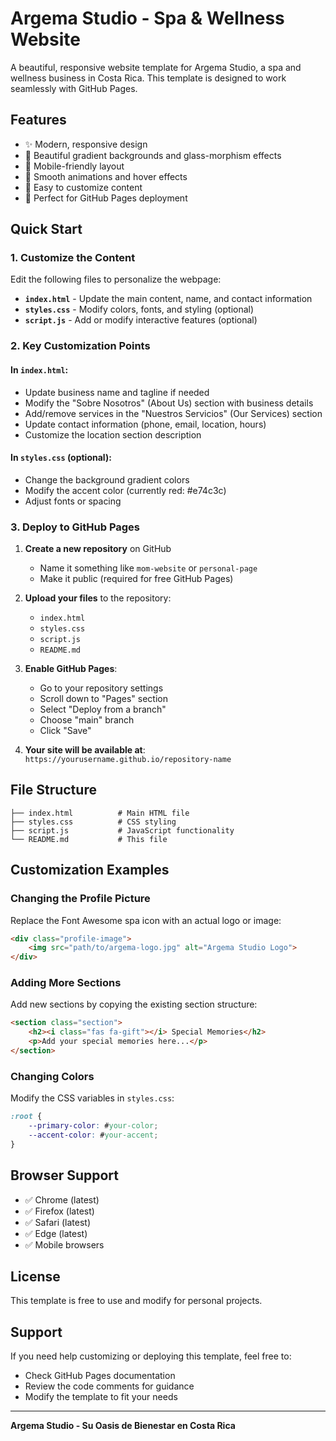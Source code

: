 # Argema Studio - Spa & Wellness Website

A beautiful, responsive website template for Argema Studio, a spa and wellness business in Costa Rica. This template is designed to work seamlessly with GitHub Pages.

## Features

- ✨ Modern, responsive design
- 🎨 Beautiful gradient backgrounds and glass-morphism effects
- 📱 Mobile-friendly layout
- 🚀 Smooth animations and hover effects
- 📝 Easy to customize content
- 🎯 Perfect for GitHub Pages deployment

## Quick Start

### 1. Customize the Content

Edit the following files to personalize the webpage:

- **`index.html`** - Update the main content, name, and contact information
- **`styles.css`** - Modify colors, fonts, and styling (optional)
- **`script.js`** - Add or modify interactive features (optional)

### 2. Key Customization Points

#### In `index.html`:
- Update business name and tagline if needed
- Modify the "Sobre Nosotros" (About Us) section with business details
- Add/remove services in the "Nuestros Servicios" (Our Services) section
- Update contact information (phone, email, location, hours)
- Customize the location section description

#### In `styles.css` (optional):
- Change the background gradient colors
- Modify the accent color (currently red: #e74c3c)
- Adjust fonts or spacing

### 3. Deploy to GitHub Pages

1. **Create a new repository** on GitHub
   - Name it something like `mom-website` or `personal-page`
   - Make it public (required for free GitHub Pages)

2. **Upload your files** to the repository:
   - `index.html`
   - `styles.css`
   - `script.js`
   - `README.md`

3. **Enable GitHub Pages**:
   - Go to your repository settings
   - Scroll down to "Pages" section
   - Select "Deploy from a branch"
   - Choose "main" branch
   - Click "Save"

4. **Your site will be available at**:
   `https://yourusername.github.io/repository-name`

## File Structure

```
├── index.html          # Main HTML file
├── styles.css          # CSS styling
├── script.js           # JavaScript functionality
└── README.md           # This file
```

## Customization Examples

### Changing the Profile Picture
Replace the Font Awesome spa icon with an actual logo or image:
```html
<div class="profile-image">
    <img src="path/to/argema-logo.jpg" alt="Argema Studio Logo">
</div>
```

### Adding More Sections
Add new sections by copying the existing section structure:
```html
<section class="section">
    <h2><i class="fas fa-gift"></i> Special Memories</h2>
    <p>Add your special memories here...</p>
</section>
```

### Changing Colors
Modify the CSS variables in `styles.css`:
```css
:root {
    --primary-color: #your-color;
    --accent-color: #your-accent;
}
```

## Browser Support

- ✅ Chrome (latest)
- ✅ Firefox (latest)
- ✅ Safari (latest)
- ✅ Edge (latest)
- ✅ Mobile browsers

## License

This template is free to use and modify for personal projects.

## Support

If you need help customizing or deploying this template, feel free to:
- Check GitHub Pages documentation
- Review the code comments for guidance
- Modify the template to fit your needs

---

**Argema Studio - Su Oasis de Bienestar en Costa Rica**
